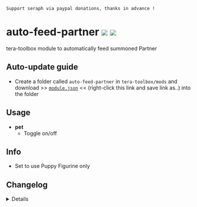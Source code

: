 ```
Support seraph via paypal donations, thanks in advance !
```

# auto-feed-partner [![](https://img.shields.io/badge/paypal-donate-333333.svg?colorA=0070BA&colorB=333333)](https://www.paypal.me/seraphinush) [![](https://img.shields.io/badge/patreon-pledge-333333.svg?colorA=F96854&colorB=333333)](https://www.patreon.com/seraphinush)
tera-toolbox module to automatically feed summoned Partner

## Auto-update guide
- Create a folder called `auto-feed-partner` in `tera-toolbox/mods` and download >> [`module.json`](https://raw.githubusercontent.com/seraphinush-gaming/auto-feed-partner/master/module.json) << (right-click this link and save link as..) into the folder

## Usage
- __pet__
  - Toggle on/off

## Info
- Set to use Puppy Figurine only

## Changelog
<details>

    2.00
    - Removed spawning partner option
    - Removed `set` option
    1.03
    - Removed `fishing` option
    1.02
    - Added respawn feature upon changing zone after fishing
    - Added dynamic definition load
    1.01
    - Incorporated `tera-game-state`
    - Added mount check
    1.00
    - Initial commit

</details>
